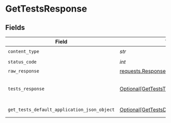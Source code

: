 # GetTestsResponse


## Fields

| Field                                                                                                 | Type                                                                                                  | Required                                                                                              | Description                                                                                           |
| ----------------------------------------------------------------------------------------------------- | ----------------------------------------------------------------------------------------------------- | ----------------------------------------------------------------------------------------------------- | ----------------------------------------------------------------------------------------------------- |
| `content_type`                                                                                        | *str*                                                                                                 | :heavy_check_mark:                                                                                    | N/A                                                                                                   |
| `status_code`                                                                                         | *int*                                                                                                 | :heavy_check_mark:                                                                                    | N/A                                                                                                   |
| `raw_response`                                                                                        | [requests.Response](https://requests.readthedocs.io/en/latest/api/#requests.Response)                 | :heavy_minus_sign:                                                                                    | N/A                                                                                                   |
| `tests_response`                                                                                      | [Optional[GetTestsTestsResponse]](../../models/operations/getteststestsresponse.md)                   | :heavy_minus_sign:                                                                                    | A paginated list of test results.                                                                     |
| `get_tests_default_application_json_object`                                                           | [Optional[GetTestsDefaultApplicationJSON]](../../models/operations/gettestsdefaultapplicationjson.md) | :heavy_minus_sign:                                                                                    | Error response.                                                                                       |